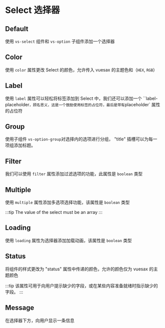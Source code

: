 # Select 选择器

<card>

## Default

使用 `vs-select` 组件和 `vs-option` 子组件添加一个选择器

</card>

<card subtitle="Color">

## Color

使用 `color` 属性更改 Select 的颜色，允许传入 vuesax 的主题色和（`HEX`, `RGB`）

</card>

<card subtitle="Label">

## Label

使用 `label` 属性可以轻松将标签添加到 Select 中，我们还可以添加一个 ``label-placeholder`，顾名思义，这是一个鼓励使用标签的占位符，最后是带有`placeholder` 属性的占位符

</card>

<card subtitle="Group">

## Group

使用子组件 `vs-option-group`对选择内的选项进行分组， "title" 插槽可以为每一项组添加标题。

</card>

<card subtitle="Filter">

## Filter

我们可以使用 `filter` 属性添加过滤选项的功能，此属性是 `boolean` 类型

</card>

<card subtitle="Multiple">

## Multiple

使用 `multiple` 属性添加多选项选择功能，该属性是 `boolean` 类型

:::tip
The value of the select must be an array
:::

</card>

<card subtitle="Loading">

## Loading

使用 `loading` 属性为选择器添加加载动画，该属性是 `boolean` 类型

</card>

<card subtitle="Status">

## Status

将组件的样式更改为 "status" 属性中传递的颜色，允许的颜色仅为 vuesax 的主题颜色

:::tip
该属性可用于向用户提示缺少的字段，或在某些内容准备就绪时指示缺少的字段。
:::

</card>

<card subtitle="Message">

## Message

在选择器下方，向用户显示一条信息

</card>

<script setup>
import Api from "../../../../theme/global-components/template/API.tsx"
</script>

<Api/>
